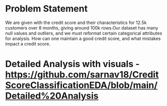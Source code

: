 # Problem Statement
We are given with the credit score and their characteristics for 12.5k customers over 8 months, giving around 100k rows.Our dataset has many null values and outliers, and we must reformat certain categorical attributes for analysis. How can one maintain a good credit score, and what mistakes impact a credit score.

# Detailed Analysis with visuals - https://github.com/sarnav18/CreditScoreClassificationEDA/blob/main/Detailed%20Analysis
